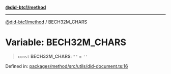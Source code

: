 [**@did-btc1/method**](../README.md)

***

[@did-btc1/method](../globals.md) / BECH32M\_CHARS

# Variable: BECH32M\_CHARS

> `const` **BECH32M\_CHARS**: `""` = `''`

Defined in: [packages/method/src/utils/did-document.ts:16](https://github.com/dcdpr/did-btc1-js/blob/4ab6f9915d95beed9bc633644c9db1539395f512/packages/method/src/utils/did-document.ts#L16)
